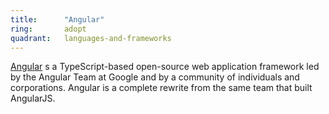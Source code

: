 ```yaml
---
title:      "Angular"
ring:       adopt
quadrant:   languages-and-frameworks
---
```


[Angular](https://angular.io/) s a TypeScript-based open-source web application framework led by the Angular Team at Google and by a community of individuals and corporations. Angular is a complete rewrite from the same team that built AngularJS. 
